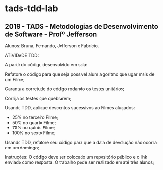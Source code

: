 # tads-tdd-lab

2019 - TADS - Metodologias de Desenvolvimento de Software - Profº Jefferson
---------------------------------------------------------------------------

Alunos: Bruna, Fernando, Jefferson e Fabrício.


ATIVIDADE TDD:

A partir do código desenvolvido em sala:

Refatore o código para que seja possível alum algoritmo que ugar mais de um Filme;

Garanta a corretude do código rodando os testes unitários;

Corrija os testes que quebrarem;

Usando TDD, aplique descontos sucessivos ao Filmes alugados:
- 25% no terceiro Filme;
- 50% no quarto Filme;
- 75% no quinto Filme;
- 100% no sexto Filme;

Usando TDD, refatore seu código para que a data de devolução não ocorra em um domingo;

Instruções:
O código deve ser colocado um repositório público e o link enviado como resposta.
O trabalho pode ser realizado em até três alunos;
